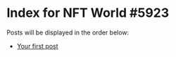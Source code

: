 # Index for NFT World #5923
Posts will be displayed in the order below:

- [Your first post](./001-first.md)


